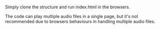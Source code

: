 Simply clone the structure and run index.html in the browsers.

The code can play multiple audio files in a single page, but it's not recommended due to browsers behaviours in handling multiple audio files.